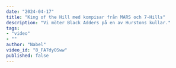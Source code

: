 ```yaml
---
date: "2024-04-17"
title: "King of the Hill med kompisar från MARS och 7-Hills"
description: "Vi möter Black Adders på en av Hurstons kullar."
tags:
- "video"
- ""
author: "Nabel"
video_id: "8_FA7dyOSww"
published: false
---
```

